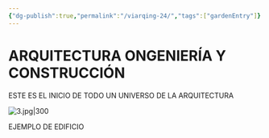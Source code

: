 ```yaml
---
{"dg-publish":true,"permalink":"/viarqing-24/","tags":["gardenEntry"]}
---
```





<div class="transclusion internal-embed is-loaded"><div class="markdown-embed">





</div></div>


# ARQUITECTURA ONGENIERÍA Y CONSTRUCCIÓN

ESTE ES EL INICIO DE TODO UN UNIVERSO DE LA ARQUITECTURA




![3.jpg|300](/img/user/3.jpg)

EJEMPLO DE EDIFICIO



<div class="transclusion internal-embed is-loaded"><div class="markdown-embed">





</div></div>

